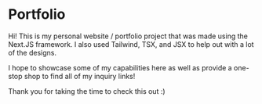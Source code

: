 # Portfolio 

Hi! This is my personal website / portfolio project that was made using the Next.JS framework. I also used Tailwind, TSX, and JSX to help out with a lot of the designs. 

I hope to showcase some of my capabilities here as well as provide a one-stop shop to find all of my inquiry links!

Thank you for taking the time to check this out :)
